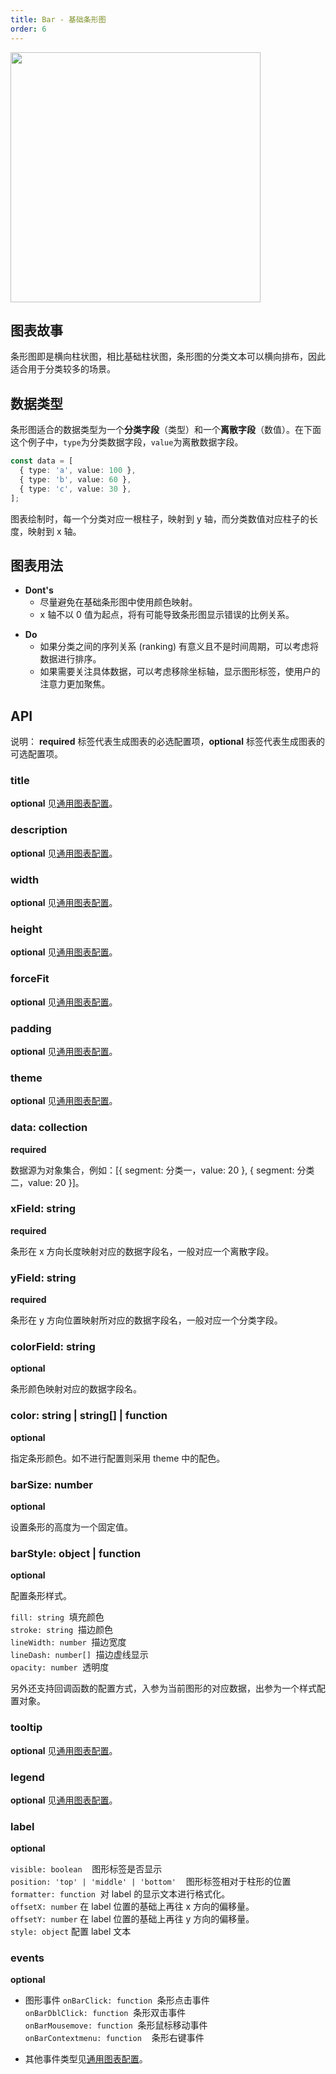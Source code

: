 ```yaml
---
title: Bar - 基础条形图
order: 6
---
```


<img src = 'https://gw.alipayobjects.com/mdn/rms_d314dd/afts/img/A*T1ZHSphm71YAAAAAAAAAAABkARQnAQ' width="400">

## 图表故事

条形图即是横向柱状图，相比基础柱状图，条形图的分类文本可以横向排布，因此适合用于分类较多的场景。

## 数据类型

条形图适合的数据类型为一个**分类字段**（类型）和一个**离散字段**（数值）。在下面这个例子中，`type`为分类数据字段，`value`为离散数据字段。

```typescript
const data = [
  { type: 'a', value: 100 },
  { type: 'b', value: 60 },
  { type: 'c', value: 30 },
];
```

图表绘制时，每一个分类对应一根柱子，映射到 y 轴，而分类数值对应柱子的长度，映射到 x 轴。

## 图表用法

- **Dont's**
  - 尽量避免在基础条形图中使用颜色映射。
  - x 轴不以 0 值为起点，将有可能导致条形图显示错误的比例关系。

* **Do**
  - 如果分类之间的序列关系 (ranking) 有意义且不是时间周期，可以考虑将数据进行排序。
  - 如果需要关注具体数据，可以考虑移除坐标轴，显示图形标签，使用户的注意力更加聚焦。

## API

说明： **required** 标签代表生成图表的必选配置项，**optional** 标签代表生成图表的可选配置项。

### title

**optional** 见[通用图表配置](../general-config#title)。

### description

**optional** 见[通用图表配置](../general-config#description)。

### width

**optional** 见[通用图表配置](../general-config#width)。

### height

**optional** 见[通用图表配置](../general-config#height)。

### forceFit

**optional** 见[通用图表配置](../general-config#forceFit)。

### padding

**optional** 见[通用图表配置](../general-config#padding)。

### theme

**optional** 见[通用图表配置](../general-config#theme)。

### data: collection

**required**

数据源为对象集合，例如：[{ segment: 分类一，value: 20 }, { segment: 分类二，value: 20 }]。

### xField: string

**required**

条形在 x 方向长度映射对应的数据字段名，一般对应一个离散字段。

### yField: string

**required**

条形在 y 方向位置映射所对应的数据字段名，一般对应一个分类字段。

### colorField: string

**optional**

条形颜色映射对应的数据字段名。

### color: string | string[] | function

**optional**

指定条形颜色。如不进行配置则采用 theme 中的配色。

### barSize: number

**optional**

设置条形的高度为一个固定值。

### barStyle: object | function

**optional**

配置条形样式。

`fill: string`  填充颜色<br />
`stroke: string`  描边颜色<br />
`lineWidth: number`  描边宽度<br />
`lineDash: number[]`  描边虚线显示<br />
`opacity: number`  透明度<br />

另外还支持回调函数的配置方式，入参为当前图形的对应数据，出参为一个样式配置对象。

### tooltip

**optional** 见[通用图表配置](../general-config#tooltip)。

### legend

**optional** 见[通用图表配置](../general-config#legend)。

### label

**optional**

`visible: boolean`    图形标签是否显示<br />
`position: 'top' | 'middle' | 'bottom'`    图形标签相对于柱形的位置<br />
`formatter: function`  对 label 的显示文本进行格式化。<br/>
`offsetX: number`  在 label 位置的基础上再往 x 方向的偏移量。<br/>
`offsetY: number`  在 label 位置的基础上再往 y 方向的偏移量。<br/>
`style: object`  配置 label 文本

### events

**optional**

- 图形事件
  `onBarClick: function`  条形点击事件<br />
  `onBarDblClick: function`  条形双击事件<br />
  `onBarMousemove: function`  条形鼠标移动事件<br />
  `onBarContextmenu: function`    条形右键事件

- 其他事件类型见[通用图表配置](../general-config#events)。
